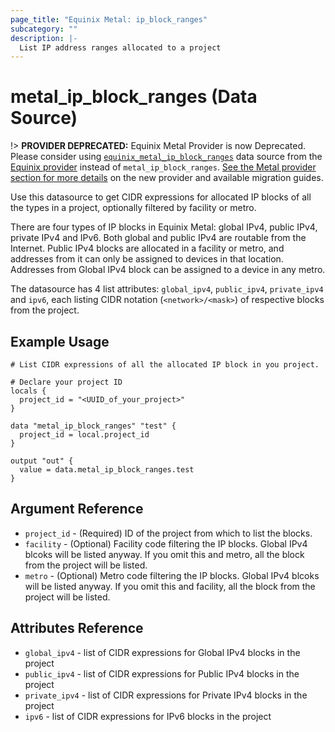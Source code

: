 ```yaml
---
page_title: "Equinix Metal: ip_block_ranges"
subcategory: ""
description: |-
  List IP address ranges allocated to a project
---
```


# metal_ip_block_ranges (Data Source)

!> **PROVIDER DEPRECATED:** Equinix Metal Provider is now Deprecated. Please consider using [`equinix_metal_ip_block_ranges`](https://registry.terraform.io/providers/equinix/equinix/latest/docs/data-sources/equinix_metal_ip_block_ranges) data source from the [Equinix provider](https://registry.terraform.io/providers/equinix/equinix/latest/docs) instead of `metal_ip_block_ranges`. [See the Metal provider section for more details](../index.md#equinix-metal-provider) on the new provider and available migration guides.

Use this datasource to get CIDR expressions for allocated IP blocks of all the types in a project, optionally filtered by facility or metro.

There are four types of IP blocks in Equinix Metal: global IPv4, public IPv4, private IPv4 and IPv6. Both global and public IPv4 are routable from the Internet. Public IPv4 blocks are allocated in a facility or metro, and addresses from it can only be assigned to devices in that location. Addresses from Global IPv4 block can be assigned to a device in any metro.

The datasource has 4 list attributes: `global_ipv4`, `public_ipv4`, `private_ipv4` and `ipv6`, each listing CIDR notation (`<network>/<mask>`) of respective blocks from the project.

## Example Usage

```hcl
# List CIDR expressions of all the allocated IP block in you project.

# Declare your project ID
locals {
  project_id = "<UUID_of_your_project>"
}

data "metal_ip_block_ranges" "test" {
  project_id = local.project_id
}

output "out" {
  value = data.metal_ip_block_ranges.test
}
```

## Argument Reference

* `project_id` - (Required) ID of the project from which to list the blocks.
* `facility` - (Optional) Facility code filtering the IP blocks. Global IPv4 blcoks will be listed anyway. If you omit this and metro, all the block from the project will be listed.
* `metro` - (Optional) Metro code filtering the IP blocks. Global IPv4 blcoks will be listed anyway. If you omit this and facility, all the block from the project will be listed.

## Attributes Reference

* `global_ipv4` - list of CIDR expressions for Global IPv4 blocks in the project
* `public_ipv4` - list of CIDR expressions for Public IPv4 blocks in the project
* `private_ipv4` - list of CIDR expressions for Private IPv4 blocks in the project
* `ipv6` - list of CIDR expressions for IPv6 blocks in the project
